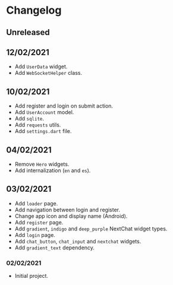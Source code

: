 # Changelog

## Unreleased

## 12/02/2021
-   Add `UserData` widget.
-   Add `WebSocketHelper` class.

## 10/02/2021
-   Add register and login on submit action.
-   Add `UserAccount` model.
-   Add `sqlite`.
-   Add `requests` utils.
-   Add `settings.dart` file.

## 04/02/2021
-   Remove `Hero` widgets.
-   Add internalization (`en` and `es`).

## 03/02/2021
-   Add `loader` page.
-   Add navigation between login and register.
-   Change app icon and display name (Android).
-   Add `register` page.
-   Add `gradient`, `indigo` and `deep_purple` NextChat widget types.
-   Add `login` page.
-   Add `chat_button`, `chat_input` and `nextchat` widgets.
-   Add `gradient_text` dependency.

### 02/02/2021
-   Initial project.
